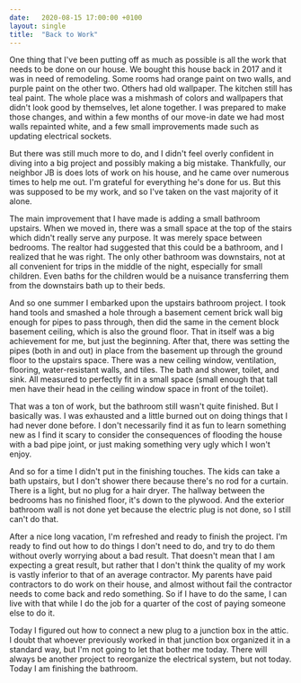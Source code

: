 ```yaml
---
date:   2020-08-15 17:00:00 +0100
layout: single
title:  "Back to Work"
---
```

One thing that I've been putting off as much as possible is all the work that needs to be done on our house. We bought this house back in 2017 and it was in need of remodeling. Some rooms had orange paint on two walls, and purple paint on the other two. Others had old wallpaper. The kitchen still has teal paint. The whole place was a mishmash of colors and wallpapers that didn't look good by themselves, let alone together. I was prepared to make those changes, and within a few months of our move-in date we had most walls repainted white, and a few small improvements made such as updating electrical sockets.

But there was still much more to do, and I didn't feel overly confident in diving into a big project and possibly making a big mistake. Thankfully, our neighbor JB is does lots of work on his house, and he came over numerous times to help me out. I'm grateful for everything he's done for us. But this was supposed to be my work, and so I've taken on the vast majority of it alone.

The main improvement that I have made is adding a small bathroom upstairs. When we moved in, there was a small space at the top of the stairs which didn't really serve any purpose. It was merely space between bedrooms. The realtor had suggested that this could be a bathroom, and I realized that he was right. The only other bathroom was downstairs, not at all convenient for trips in the middle of the night, especially for small children. Even baths for the children would be a nuisance transferring them from the downstairs bath up to their beds.

And so one summer I embarked upon the upstairs bathroom project. I took hand tools and smashed a hole through a basement cement brick wall big enough for pipes to pass through, then did the same in the cement block basement ceiling, which is also the ground floor. That in itself was a big achievement for me, but just the beginning. After that, there was setting the pipes (both in and out) in place from the basement up through the ground floor to the upstairs space. There was a new ceiling window, ventilation, flooring, water-resistant walls, and tiles. The bath and shower, toilet, and sink. All measured to perfectly fit in a small space (small enough that tall men have their head in the ceiling window space in front of the toilet).

That was a ton of work, but the bathroom still wasn't quite finished. But I basically was. I was exhausted and a little burned out on doing things that I had never done before. I don't necessarily find it as fun to learn something new as I find it scary to consider the consequences of flooding the house with a bad pipe joint, or just making something very ugly which I won't enjoy.

And so for a time I didn't put in the finishing touches. The kids can take a bath upstairs, but I don't shower there because there's no rod for a curtain. There is a light, but no plug for a hair dryer. The hallway between the bedrooms has no finished floor, it's down to the plywood. And the exterior bathroom wall is not done yet because the electric plug is not done, so I still can't do that.

After a nice long vacation, I'm refreshed and ready to finish the project. I'm ready to find out how to do things I don't need to do, and try to do them without overly worrying about a bad result. That doesn't mean that I am expecting a great result, but rather that I don't think the quality of my work is vastly inferior to that of an average contractor. My parents have paid contractors to do work on their house, and almost without fail the contractor needs to come back and redo something. So if I have to do the same, I can live with that while I do the job for a quarter of the cost of paying someone else to do it.

Today I figured out how to connect a new plug to a junction box in the attic. I doubt that whoever previously worked in that junction box organized it in a standard way, but I'm not going to let that bother me today. There will always be another project to reorganize the electrical system, but not today. Today I am finishing the bathroom.